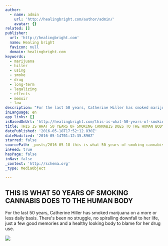 ```yaml
---
author:
  - name: admin
    url: 'http://healingbright.com/author/admin/'
    avatar: {}
related: []
publisher:
  url: 'http://healingbright.com'
  name: Healing bright
  favicon: null
  domain: healingbright.com
keywords:
  - marijuana
  - hiller
  - using
  - smoke
  - drug
  - long-term
  - legalizing
  - effects
  - memoir
  - law
description: "For the last 50 years, Catherine Hiller has smoked marijuana on a more or less daily basis. There's been no struggle, no spiralling downfall to her life, just a few good memories and a healthy looking body to blame for her drug use."
inLanguage: en
app_links: []
isBasedOnUrl: 'http://healingbright.com/this-is-what-50-years-of-smoking-cannabis-does-to-the-human-body/'
title: THIS IS WHAT 50 YEARS OF SMOKING CANNABIS DOES TO THE HUMAN BODY
datePublished: '2016-05-18T17:52:12.830Z'
dateModified: '2016-05-14T01:12:35.896Z'
starred: false
sourcePath: _posts/2016-05-18-this-is-what-50-years-of-smoking-cannabis-does-to-the-human.md
inFeed: true
hasPage: false
inNav: false
_context: 'http://schema.org'
_type: MediaObject

---
```

<article style=""><h1>THIS IS WHAT 50 YEARS OF SMOKING CANNABIS DOES TO THE HUMAN BODY</h1><p>For the last 50 years, Catherine Hiller has smoked marijuana on a more or less daily basis. There's been no struggle, no spiralling downfall to her life, just a few good memories and a healthy looking body to blame for her drug use.</p><img src="http://cdn.healthy-holistic-living.com/wp-content/uploads/2015/04/marijuana-addiction.jpg" /></article>